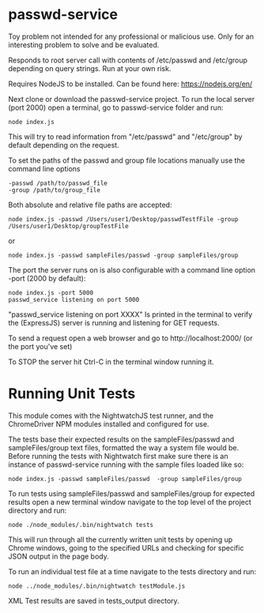 # passwd-service

Toy problem not intended for any professional or malicious use.
Only for an interesting problem to solve and be evaluated.

Responds to root server call with contents of /etc/passwd and /etc/group depending on query strings.
Run at your own risk.

Requires NodeJS to be installed.
Can be found here: 
https://nodejs.org/en/

Next clone or download the passwd-service project.
To run the local server (port 2000) open a terminal, go to passwd-service folder and run:
```
node index.js
```
This will try to read information from "/etc/passwd" and "/etc/group" by default depending on the request.

To set the paths of the passwd and group file locations manually use the command line options
```
-passwd /path/to/passwd_file
-group /path/to/group_file
```
Both absolute and relative file paths are accepted:
```
node index.js -passwd /Users/user1/Desktop/passwdTestfFile -group /Users/user1/Desktop/groupTestFile
```
or
```
node index.js -passwd sampleFiles/passwd -group sampleFiles/group
```
The port the server runs on is also configurable with a command line option -port (2000 by default):
```
node index.js -port 5000
passwd_service listening on port 5000
```
"passwd_service listening on port XXXX"
Is printed in the terminal to verify the (ExpressJS) server is running and listening for GET requests.

To send a request open a web browser and go to http://localhost:2000/ (or the port you've set)

To STOP the server hit Ctrl-C in the terminal window running it.

# Running Unit Tests

This module comes with the NightwatchJS test runner, and the ChromeDriver NPM modules installed and configured for use.

The tests base their expected results on the sampleFiles/passwd and sampleFiles/group text files, formatted the way a system file would be. Before running the tests with Nightwatch first make sure there is an instance of passwd-service running with the sample files loaded like so:

```
node index.js -passwd sampleFiles/passwd  -group sampleFiles/group
```

To run tests using sampleFiles/passwd and sampleFiles/group for expected results open a new terminal window navigate to the top level of the project directory and run:

```
node ./node_modules/.bin/nightwatch tests
```

This will run through all the currently written unit tests by opening up Chrome windows, going to the specified URLs and checking for specific JSON output in the page body.

To run an individual test file at a time navigate to the tests directory and run:
```
node ../node_modules/.bin/nightwatch testModule.js
```

XML Test results are saved in tests_output directory.

